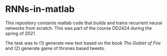 # RNNs-in-matlab

This repository containts matlab code that builds and trains recurrent neural networks from scratch. This was part of the course DD2424 during the spring of 2021.

The task was to (1) generate new text based on the book _The Goblet of Fire_ and (2) generate game of thrones based tweets.
